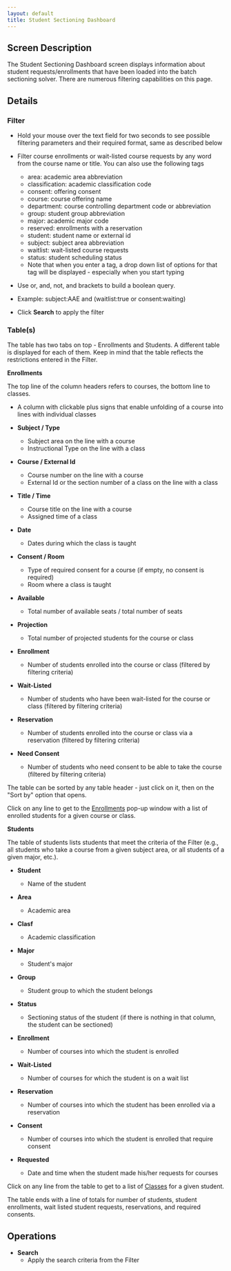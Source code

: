```yaml
---
layout: default
title: Student Sectioning Dashboard
---
```



## Screen Description


 The Student Sectioning Dashboard screen displays information about student requests/enrollments that have been loaded into the batch sectioning solver. There are numerous filtering capabilities on this page.

## Details

### Filter

* Hold your mouse over the text field for two seconds to see possible filtering parameters and their required format, same as described below

* Filter course enrollments or wait-listed course requests by any word from the course name or title. You can also use the following tags
	* area: academic area abbreviation
	* classification: academic classification code
	* consent: offering consent
	* course: course offering name
	* department: course controlling department code or abbreviation
	* group: student group abbreviation
	* major: academic major code
	* reserved: enrollments with a reservation
	* student: student name or external id
	* subject: subject area abbreviation
	* waitlist: wait-listed course requests
	* status: student scheduling status
	* Note that when you enter a tag, a drop down list of options for that tag will be displayed - especially when you start typing

* Use or, and, not, and brackets to build a boolean query.

* Example: subject:AAE and (waitlist:true or consent:waiting)

* Click **Search** to apply the filter

### Table(s)


 The table has two tabs on top - Enrollments and Students. A different table is displayed for each of them. Keep in mind that the table reflects the restrictions entered in the Filter.


 **Enrollments**


 The top line of the column headers refers to courses, the bottom line to classes.

* A column with clickable plus signs that enable unfolding of a course into lines with individual classes

* **Subject / Type**
	* Subject area on the line with a course
	* Instructional Type on the line with a class

* **Course / External Id**
	* Course number on the line with a course
	* External Id or the section number of a class on the line with a class

* **Title / Time**
	* Course title on the line with a course
	* Assigned time of a class

* **Date**
	* Dates during which the class is taught

* **Consent / Room**
	* Type of required consent for a course (if empty, no consent is required)
	* Room where a class is taught

* **Available**
	* Total number of available seats / total number of seats

* **Projection**
	* Total number of projected students for the course or class

* **Enrollment**
	* Number of students enrolled into the course or class (filtered by filtering criteria)

* **Wait-Listed**
	* Number of students who have been wait-listed for the course or class (filtered by filtering criteria)

* **Reservation**
	* Number of students enrolled into the course or class via a reservation (filtered by filtering criteria)

* **Need Consent**
	* Number of students who need consent to be able to take the course (filtered by filtering criteria)


 The table can be sorted by any table header - just click on it, then on the "Sort by" option that opens.


 Click on any line to get to the [Enrollments](enrollments-of-class-or-course) pop-up window with a list of enrolled students for a given course or class.


 **Students**


 The table of students lists students that meet the criteria of the Filter (e.g., all students who take a course from a given subject area, or all students of a given major, etc.).

* **Student**
	* Name of the student

* **Area**
	* Academic area

* **Clasf**
	* Academic classification

* **Major**
	* Student's major

* **Group**
	* Student group to which the student belongs

* **Status**
	* Sectioning status of the student (if there is nothing in that column, the student can be sectioned)

* **Enrollment**
	* Number of courses into which the student is enrolled

* **Wait-Listed**
	* Number of courses for which the student is on a wait list

* **Reservation**
	* Number of courses into which the student has been enrolled via a reservation

* **Consent**
	* Number of courses into which the student is enrolled that require consent

* **Requested**
	* Date and time when the student made his/her requests for courses


 Click on any line from the table to get to a list of [Classes](classes-for-student) for a given student.


 The table ends with a line of totals for number of students, student enrollments, wait listed student requests, reservations, and required consents.

## Operations

* **Search**
	* Apply the search criteria from the Filter
